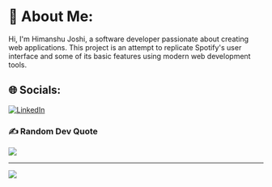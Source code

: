 # 💫 About Me:
Hi, I'm Himanshu Joshi, a software developer passionate about creating web applications. This project is an attempt to replicate Spotify's user interface and some of its basic features using modern web development tools.


## 🌐 Socials:
[![LinkedIn](https://img.shields.io/badge/LinkedIn-%230077B5.svg?logo=linkedin&logoColor=white)](https://linkedin.com/in/www.linkedin.com/in/itshimanshujoshi) 


### ✍️ Random Dev Quote
![](https://quotes-github-readme.vercel.app/api?type=horizontal&theme=radical)

---
[![](https://visitcount.itsvg.in/api?id=itshimanshujoshi&icon=0&color=0)](https://visitcount.itsvg.in)
